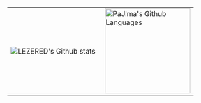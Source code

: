 <table>
  <tr>
    <td>
      <img align="left" src="https://github-readme-streak-stats.herokuapp.com/?user=LEZERED&theme=prussian" alt="LEZERED's Github stats" />
    </td>
    <td>
      <img height="195px" align="right" alt="PaJlma's Github Languages" src="https://github-readme-stats-eight-theta.vercel.app/api/top-langs/?username=LEZERED&theme=prussian&layout=compact" />
    </td>
  </tr>
</table>
